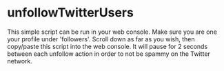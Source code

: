 # unfollowTwitterUsers
This simple script can be run in your web console.
Make sure you are one your profile under 'followers'.
Scroll down as far as you wish, then copy/paste this script into the web console.
It will pause for 2 seconds between each unfollow action in order to not be spammy on the Twitter network.
